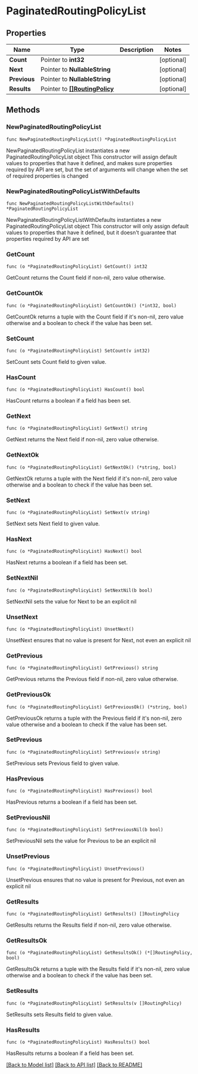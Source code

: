 # PaginatedRoutingPolicyList

## Properties

Name | Type | Description | Notes
------------ | ------------- | ------------- | -------------
**Count** | Pointer to **int32** |  | [optional] 
**Next** | Pointer to **NullableString** |  | [optional] 
**Previous** | Pointer to **NullableString** |  | [optional] 
**Results** | Pointer to [**[]RoutingPolicy**](RoutingPolicy.md) |  | [optional] 

## Methods

### NewPaginatedRoutingPolicyList

`func NewPaginatedRoutingPolicyList() *PaginatedRoutingPolicyList`

NewPaginatedRoutingPolicyList instantiates a new PaginatedRoutingPolicyList object
This constructor will assign default values to properties that have it defined,
and makes sure properties required by API are set, but the set of arguments
will change when the set of required properties is changed

### NewPaginatedRoutingPolicyListWithDefaults

`func NewPaginatedRoutingPolicyListWithDefaults() *PaginatedRoutingPolicyList`

NewPaginatedRoutingPolicyListWithDefaults instantiates a new PaginatedRoutingPolicyList object
This constructor will only assign default values to properties that have it defined,
but it doesn't guarantee that properties required by API are set

### GetCount

`func (o *PaginatedRoutingPolicyList) GetCount() int32`

GetCount returns the Count field if non-nil, zero value otherwise.

### GetCountOk

`func (o *PaginatedRoutingPolicyList) GetCountOk() (*int32, bool)`

GetCountOk returns a tuple with the Count field if it's non-nil, zero value otherwise
and a boolean to check if the value has been set.

### SetCount

`func (o *PaginatedRoutingPolicyList) SetCount(v int32)`

SetCount sets Count field to given value.

### HasCount

`func (o *PaginatedRoutingPolicyList) HasCount() bool`

HasCount returns a boolean if a field has been set.

### GetNext

`func (o *PaginatedRoutingPolicyList) GetNext() string`

GetNext returns the Next field if non-nil, zero value otherwise.

### GetNextOk

`func (o *PaginatedRoutingPolicyList) GetNextOk() (*string, bool)`

GetNextOk returns a tuple with the Next field if it's non-nil, zero value otherwise
and a boolean to check if the value has been set.

### SetNext

`func (o *PaginatedRoutingPolicyList) SetNext(v string)`

SetNext sets Next field to given value.

### HasNext

`func (o *PaginatedRoutingPolicyList) HasNext() bool`

HasNext returns a boolean if a field has been set.

### SetNextNil

`func (o *PaginatedRoutingPolicyList) SetNextNil(b bool)`

 SetNextNil sets the value for Next to be an explicit nil

### UnsetNext
`func (o *PaginatedRoutingPolicyList) UnsetNext()`

UnsetNext ensures that no value is present for Next, not even an explicit nil
### GetPrevious

`func (o *PaginatedRoutingPolicyList) GetPrevious() string`

GetPrevious returns the Previous field if non-nil, zero value otherwise.

### GetPreviousOk

`func (o *PaginatedRoutingPolicyList) GetPreviousOk() (*string, bool)`

GetPreviousOk returns a tuple with the Previous field if it's non-nil, zero value otherwise
and a boolean to check if the value has been set.

### SetPrevious

`func (o *PaginatedRoutingPolicyList) SetPrevious(v string)`

SetPrevious sets Previous field to given value.

### HasPrevious

`func (o *PaginatedRoutingPolicyList) HasPrevious() bool`

HasPrevious returns a boolean if a field has been set.

### SetPreviousNil

`func (o *PaginatedRoutingPolicyList) SetPreviousNil(b bool)`

 SetPreviousNil sets the value for Previous to be an explicit nil

### UnsetPrevious
`func (o *PaginatedRoutingPolicyList) UnsetPrevious()`

UnsetPrevious ensures that no value is present for Previous, not even an explicit nil
### GetResults

`func (o *PaginatedRoutingPolicyList) GetResults() []RoutingPolicy`

GetResults returns the Results field if non-nil, zero value otherwise.

### GetResultsOk

`func (o *PaginatedRoutingPolicyList) GetResultsOk() (*[]RoutingPolicy, bool)`

GetResultsOk returns a tuple with the Results field if it's non-nil, zero value otherwise
and a boolean to check if the value has been set.

### SetResults

`func (o *PaginatedRoutingPolicyList) SetResults(v []RoutingPolicy)`

SetResults sets Results field to given value.

### HasResults

`func (o *PaginatedRoutingPolicyList) HasResults() bool`

HasResults returns a boolean if a field has been set.


[[Back to Model list]](../README.md#documentation-for-models) [[Back to API list]](../README.md#documentation-for-api-endpoints) [[Back to README]](../README.md)


